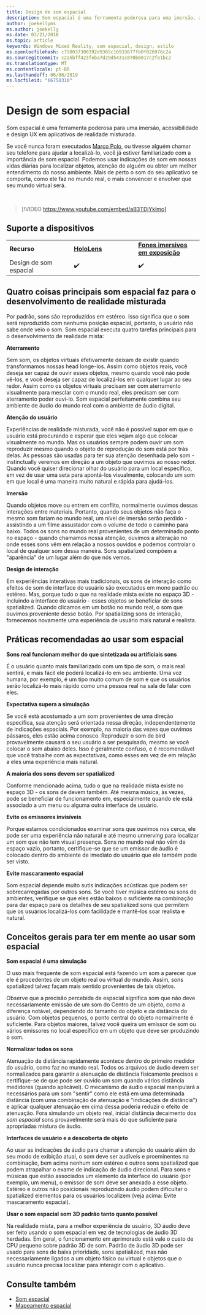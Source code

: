 ```yaml
---
title: Design de som espacial
description: Som espacial é uma ferramenta poderosa para uma imersão, acessibilidade e design UX em aplicativos de realidade misturada.
author: joekellyms
ms.author: joekelly
ms.date: 03/21/2018
ms.topic: article
keywords: Windows Mixed Reality, som espacial, design, estilo
ms.openlocfilehash: c758037300392d9365c16933677fb0f026976c2a
ms.sourcegitcommit: c2a5bff423feba7d29d5431c870b6017c2fe1bc2
ms.translationtype: MT
ms.contentlocale: pt-BR
ms.lasthandoff: 06/06/2019
ms.locfileid: "66750310"
---
```

# <a name="spatial-sound-design"></a>Design de som espacial

Som espacial é uma ferramenta poderosa para uma imersão, acessibilidade e design UX em aplicativos de realidade misturada.

Se você nunca foram executados [Marco Polo](https://en.wikipedia.org/wiki/Marco_Polo_(game)), ou tivesse alguém chamar seu telefone para ajudar a localizá-lo, você já estiver familiarizado com a importância de som espacial. Podemos usar indicações de som em nossas vidas diárias para localizar objetos, atenção de alguém ou obter um melhor entendimento do nosso ambiente. Mais de perto o som do seu aplicativo se comporta, como ele faz no mundo real, o mais convencer e envolver que seu mundo virtual será.

<br>

> [!VIDEO https://www.youtube.com/embed/aB3TDjYklmo]

## <a name="device-support"></a>Suporte a dispositivos

<table>
    <colgroup>
    <col width="33%" />
    <col width="33%" />
    <col width="33%" />
    </colgroup>
    <tr>
        <td><strong>Recurso</strong></td>
        <td><a href="hololens-hardware-details.md"><strong>HoloLens</strong></a></td>
        <td><a href="immersive-headset-hardware-details.md"><strong>Fones imersivos em exposição</strong></a></td>
    </tr>
     <tr>
        <td>Design de som espacial</td>
        <td>✔️</td>
        <td>✔️</td>
    </tr>
</table>


## <a name="four-key-things-spatial-sound-does-for-mixed-reality-development"></a>Quatro coisas principais som espacial faz para o desenvolvimento de realidade misturada

Por padrão, sons são reproduzidos em estéreo. Isso significa que o som será reproduzido com nenhuma posição espacial, portanto, o usuário não sabe onde veio o som. Som espacial executa quatro tarefas principais para o desenvolvimento de realidade mista:

**Aterramento**

Sem som, os objetos virtuais efetivamente deixam de existir quando transformamos nossas head longe-los. Assim como objetos reais, você deseja ser capaz de ouvir esses objetos, mesmo quando você não pode vê-los, e você deseja ser capaz de localizá-los em qualquer lugar ao seu redor. Assim como os objetos virtuais precisam ser com aterramento visualmente para mesclar com o mundo real, eles precisam ser com aterramento poder ouvi-lo. Som espacial perfeitamente combina seu ambiente de áudio do mundo real com o ambiente de áudio digital.

**Atenção do usuário**

Experiências de realidade misturada, você não é possível supor em que o usuário está procurando e esperar que eles vejam algo que colocar visualmente no mundo. Mas os usuários sempre podem ouvir um som reproduzir mesmo quando o objeto de reprodução do som está por trás delas. As pessoas são usadas para ter sua atenção desenhada pelo som - instinctually veremos em direção a um objeto que ouvimos ao nosso redor. Quando você quiser direcionar olhar do usuário para um local específico, em vez de usar uma seta para apontá-los visualmente, colocando um som em que local é uma maneira muito natural e rápida para ajudá-los.

**Imersão**

Quando objetos move ou entrem em conflito, normalmente ouvimos dessas interações entre materiais. Portanto, quando seus objetos não faça o mesmo som fariam no mundo real, um nível de imersão serão perdido - assistindo a um filme assustador com o volume de todo o caminho para baixo. Todos os sons no mundo real provenientes de um determinado ponto no espaço - quando chamamos nossa atenção, ouvimos a alteração no onde esses sons vêm em relação a nossos ouvidos e podemos controlar o local de qualquer som dessa maneira. Sons spatialized compõem a "aparência" de um lugar além do que nós vemos.

**Design de interação**

Em experiências interativas mais tradicionais, os sons de interação como efeitos de som de interface do usuário são executados em mono padrão ou estéreo. Mas, porque tudo o que na realidade mista existe no espaço 3D - incluindo a interface do usuário - esses objetos se beneficiar de sons spatialized. Quando clicamos em um botão no mundo real, o som que ouvimos proveniente desse botão. Por spatializing sons de interação, fornecemos novamente uma experiência de usuário mais natural e realista.

## <a name="best-practices-when-using-spatial-sound"></a>Práticas recomendadas ao usar som espacial

**Sons real funcionam melhor do que sintetizada ou artificiais sons**

É o usuário quanto mais familiarizado com um tipo de som, o mais real sentirá, e mais fácil ele poderá localizá-lo em seu ambiente. Uma voz humana, por exemplo, é um tipo muito comum de som e que os usuários serão localizá-lo mais rápido como uma pessoa real na sala de falar com eles.

**Expectativa supera a simulação**

Se você está acostumado a um som provenientes de uma direção específica, sua atenção será orientada nessa direção, independentemente de indicações espaciais. Por exemplo, na maioria das vezes que ouvimos pássaros, eles estão acima conosco. Reproduzir o som de bird provavelmente causará o seu usuário a ser pesquisado, mesmo se você colocar o som abaixo deles. Isso é geralmente confuso, e é recomendável que você trabalhe com as expectativas, como esses em vez de em relação a eles uma experiência mais natural.

**A maioria dos sons devem ser spatialized**

Conforme mencionado acima, tudo o que na realidade mista existe no espaço 3D - os sons de devem também. Até mesma música, às vezes, pode se beneficiar de funcionamento em, especialmente quando ele está associado a um menu ou alguma outra interface de usuário.

**Evite os emissores invisíveis**

Porque estamos condicionados examinar sons que ouvimos nos cerca, ele pode ser uma experiência não natural e até mesmo unnerving para localizar um som que não tem visual presença. Sons no mundo real não vêm de espaço vazio, portanto, certifique-se que se um emissor de áudio é colocado dentro do ambiente de imediato do usuário que ele também pode ser visto.

**Evite mascaramento espacial**

Som espacial depende muito sutis indicações acústicas que podem ser sobrecarregadas por outros sons. Se você tiver música estéreo ou sons de ambientes, verifique se que eles estão baixos o suficiente na combinação para dar espaço para os detalhes de seu spatialized sons que permitem que os usuários localizá-los com facilidade e mantê-los soar realista e natural.

## <a name="general-concepts-to-keep-in-mind-when-using-spatial-sound"></a>Conceitos gerais para ter em mente ao usar som espacial

**Som espacial é uma simulação**

O uso mais frequente de som espacial está fazendo um som a parecer que ele é procedentes de um objeto real ou virtual do mundo. Assim, sons spatialized talvez façam mais sentido provenientes de tais objetos.

Observe que a precisão percebida de espacial significa som que não deve necessariamente emissão de um som do Centro de um objeto, como a diferença notável, dependendo do tamanho do objeto e da distância do usuário. Com objetos pequenos, o ponto central do objeto normalmente é suficiente. Para objetos maiores, talvez você queira um emissor de som ou vários emissores no local específico em um objeto que deve ser produzindo o som.

**Normalizar todos os sons**

Atenuação de distância rapidamente acontece dentro do primeiro medidor do usuário, como faz no mundo real. Todos os arquivos de áudio devem ser normalizados para garantir a atenuação de distância fisicamente precisos e certifique-se de que pode ser ouvido um som quando vários distância medidores (quando aplicável). O mecanismo de áudio espacial manipulará a necessários para um som "sentir" como ele está em uma determinada distância (com uma combinação de atenuação e "indicações de distância") e aplicar qualquer atenuação em cima dessa poderia reduzir o efeito de atenuação. Fora simulando um objeto real, inicial distância decaimento dos *som espacial* sons provavelmente será mais do que suficiente para apropriadas mistura de áudio.

**Interfaces de usuário e a descoberta de objeto**

Ao usar as indicações de áudio para chamar a atenção do usuário além do seu modo de exibição atual, o som deve ser audíveis e proeminentes na combinação, bem acima nenhum som estéreo e outros sons spatialized que podem atrapalhar o exame de indicação de áudio direcional. Para sons e músicas que estão associados um elemento da interface do usuário (por exemplo, um menu), o emissor de som deve ser anexado a esse objeto. Estéreo e outros não posicionais reproduzindo áudio podem dificultar o spatialized elementos para os usuários localizem (veja acima: Evite mascaramento espacial).

**Usar o som espacial som 3D padrão tanto quanto possível**

Na realidade mista, para a melhor experiência de usuário, 3D áudio deve ser feito usando o som espacial em vez de tecnologias de áudio 3D herdadas. Em geral, o funcionamento em aprimorado está vale o custo de CPU pequeno sobre padrão 3D de som. Padrão de áudio 3D pode ser usado para sons de baixa prioridade, sons spatialized, mas não necessariamente ligados a um objeto físico ou virtual e objetos que o usuário nunca precisa localizar para interagir com o aplicativo.

## <a name="see-also"></a>Consulte também
* [Som espacial](spatial-sound.md)
* [Mapeamento espacial](spatial-mapping.md)
